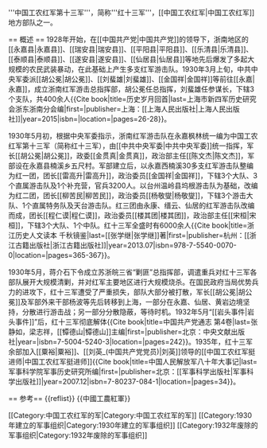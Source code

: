 '''中国工农红军第十三军'''，简称'''红十三军'''，[[中国工农红军|中国工农红军]]地方部队之一。

== 概述 ==
1928年开始，在[[中国共产党|中国共产党]]的领导下，浙南地区的[[永嘉县|永嘉县]]、[[瑞安县|瑞安县]]、[[平阳县|平阳县]]、[[乐清县|乐清县]]、[[泰顺县|泰顺县]]、[[遂安县|遂安县]]、[[仙居县|仙居县]]等地先后爆发了多起大规模的农民武装暴动，在此基础上产生多支红军游击队。1930年3月上旬，中共中央军委派[[胡公冕|胡公冕]]、[[刘蜚雄|刘蜚雄]]、[[金国祥|金国祥]]等前往[[永嘉|永嘉]]，成立浙南红军游击总指挥部，胡公冕任总指挥，刘蜚雄任参谋长，下辖3个支队，共400余人<ref>{{Cite book|title=历史岁月回首|last=上海市新四军历史研究会浙东浙南分会编|first=|publisher=上海：[[上海人民出版社|上海人民出版社]]|year=2015|isbn=|location=|pages=26-28}}</ref>。

1930年5月初，根据中央军委指示，浙南红军游击队在永嘉枫林统一编为中国工农红军第十三军（简称红十三军），由[[中共中央军委|中共中央军委]]统一指挥，军长[[胡公冕|胡公冕]]，政委[[金贯真|金贯真]]，政治部主任[[陈文杰|陈文杰]]，军部设在永嘉县楠溪乡五尺村。军部建立后，以永嘉西楠溪30多支红军游击队整编为红一团，团长[[雷高升|雷高升]]，政治委员[[金国祥|金国祥]]，下辖3个大队、3个直属游击队及1个补充营，官兵3200人。以台州温岭县坞根游击队为基础，改编为红二团，团长[[柳苦民|柳苦民]]，政治委员[[杨敬燮|杨敬燮]]，下辖3个游击大队、1个直属特务队及天台游击队。红三团由永康、缙云、仙居的红军游击队改编而成，团长[[程仁谟|程仁谟]]，政治委员[[楼其团|楼其团]]，政治部主任[[宋桓|宋桓]]，下辖3个大队、1个中队。红十三军全盛时有6000余人<ref>{{Cite book|title=浙江历史人文读本 千秋镜鉴|last=[[张学继|张学继]]著|first=|publisher=杭州：[[浙江古籍出版社|浙江古籍出版社]]|year=2013.07|isbn=978-7-5540-0070-0|location=|pages=365-367}}</ref>。

1930年5月，蒋介石下令成立苏浙皖三省“剿匪”总指挥部，调遣重兵对红十三军各部队展开大规模清剿，并对红军主要地区进行大规模烧杀。在国民政府当局优势兵力的进攻下，红十三军遭受了严重损失，部队大部分被打散，军长[[胡公冕|胡公冕]]及军部外来干部杨波等先后转移到上海，一部分在永嘉、仙居、黄岩边境坚持，分散进行游击战；另一部分分散隐蔽，等待时机。1932年5月“[[岩头事件|岩头事件]]”后，红十三军彻底解体<ref>{{Cite book|title=中国共产党通志 第4卷|last=张静如，梁志祥，[[镡德山|镡德山]]主编|first=|publisher=北京：中央文献出版社|year=|isbn=7-5004-5240-3|location=|pages=242}}</ref>。1935年，红十三军余部加入[[粟裕|粟裕]]、[[刘英_(中国共产党党员)|刘英]]领导的[[中国工农红军挺进师|中国工农红军挺进师]]<ref>{{Cite book|title=中国人民解放军八十年大事记|last=军事科学院军事历史研究所编|first=|publisher=北京：[[军事科学出版社|军事科学出版社]]|year=2007.12|isbn=7-80237-084-1|location=|pages=34}}</ref>。

== 参考==
{{reflist}}
{{中國工農紅軍}}

[[Category:中国工农红军的军|Category:中国工农红军的军]]
[[Category:1930年建立的军事组织|Category:1930年建立的军事组织]]
[[Category:1932年废除的军事组织|Category:1932年废除的军事组织]]